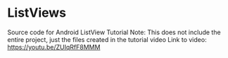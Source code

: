 # ListViews
Source code for Android ListView Tutorial
Note: This does not include the entire project, just the files created in the tutorial video
Link to video: https://youtu.be/ZUIqRfF8MMM
